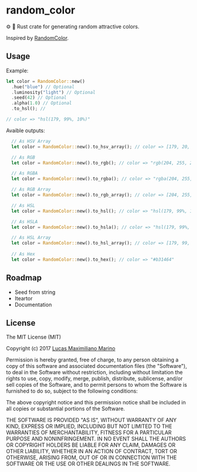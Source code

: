 # random_color
:gear: :art: Rust crate for generating random attractive colors.

Inspired by [RandomColor](https://github.com/davidmerfield/randomColor).

## Usage 

Example:
```rust
let color = RandomColor::new()
  .hue("blue") // Optional
  .luminosity("light") // Optional
  .seed(42) // Optional
  .alpha(1.0) // Optional
  .to_hsl(); // 

// color => "hsl(179, 99%, 10%)"
```

Avaible outputs:
```rust
  // As HSV Array
  let color = RandomColor::new().to_hsv_array(); // color => [179, 20, 100]

  // As RGB
  let color = RandomColor::new().to_rgb(); // color => "rgb(204, 255, 254)"

  // As RGBA
  let color = RandomColor::new().to_rgba(); // color => "rgba(204, 255, 254, 1)"

  // As RGB Array
  let color = RandomColor::new().to_rgb_array(); // color => [204, 255, 254]

  // As HSL
  let color = RandomColor::new().to_hsl(); // color => "hsl(179, 99%, 10%)"

  // As HSLA
  let color = RandomColor::new().to_hsla(); // color => "hsl(179, 99%, 10%, 1)"

  // As HSL Array
  let color = RandomColor::new().to_hsl_array(); // color => [179, 99, 10]
  
  // As Hex
  let color = RandomColor::new().to_hex(); // color => "#b31464"
```
## Roadmap

+ Seed from string
+ Iteartor
+ Documentation

## License

The MIT License (MIT)

Copyright (c) 2017 <a href="http://lucasmarino.me">Lucas Maximiliano Marino</a>

Permission is hereby granted, free of charge, to any person obtaining a copy
of this software and associated documentation files (the "Software"), to deal
in the Software without restriction, including without limitation the rights
to use, copy, modify, merge, publish, distribute, sublicense, and/or sell
copies of the Software, and to permit persons to whom the Software is
furnished to do so, subject to the following conditions:

The above copyright notice and this permission notice shall be included in all
copies or substantial portions of the Software.

THE SOFTWARE IS PROVIDED "AS IS", WITHOUT WARRANTY OF ANY KIND, EXPRESS OR
IMPLIED, INCLUDING BUT NOT LIMITED TO THE WARRANTIES OF MERCHANTABILITY,
FITNESS FOR A PARTICULAR PURPOSE AND NONINFRINGEMENT. IN NO EVENT SHALL THE
AUTHORS OR COPYRIGHT HOLDERS BE LIABLE FOR ANY CLAIM, DAMAGES OR OTHER
LIABILITY, WHETHER IN AN ACTION OF CONTRACT, TORT OR OTHERWISE, ARISING FROM,
OUT OF OR IN CONNECTION WITH THE SOFTWARE OR THE USE OR OTHER DEALINGS IN THE
SOFTWARE.
